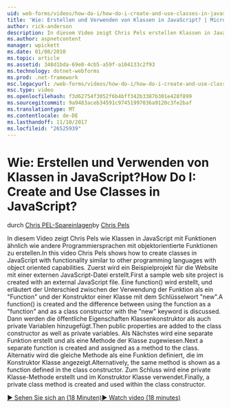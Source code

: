 ```yaml
---
uid: web-forms/videos/how-do-i/how-do-i-create-and-use-classes-in-javascript
title: 'Wie: Erstellen und Verwenden von Klassen in JavaScript? | Microsoft-Dokumentation'
author: rick-anderson
description: In diesem Video zeigt Chris Pels erstellen Klassen in JavaScript mit der Funktionalität anderer Programmiersprachen vergleichbar mit objektorientierten Capabilitie ähnelt...
ms.author: aspnetcontent
manager: wpickett
ms.date: 01/08/2010
ms.topic: article
ms.assetid: 348d1bda-69e0-4cb5-a59f-a104133c2f93
ms.technology: dotnet-webforms
ms.prod: .net-framework
msc.legacyurl: /web-forms/videos/how-do-i/how-do-i-create-and-use-classes-in-javascript
msc.type: video
ms.openlocfilehash: f3d62754f3052f6b4bff342b3387b301e428f899
ms.sourcegitcommit: 9a9483aceb34591c97451997036a9120c3fe2baf
ms.translationtype: MT
ms.contentlocale: de-DE
ms.lasthandoff: 11/10/2017
ms.locfileid: "26525939"
---
```

<a name="how-do-i-create-and-use-classes-in-javascript"></a><span data-ttu-id="e1b57-104">Wie: Erstellen und Verwenden von Klassen in JavaScript?</span><span class="sxs-lookup"><span data-stu-id="e1b57-104">How Do I: Create and Use Classes in JavaScript?</span></span>
====================
<span data-ttu-id="e1b57-105">durch [Chris PEL-Spareinlagen](https://twitter.com/chrispels)</span><span class="sxs-lookup"><span data-stu-id="e1b57-105">by [Chris Pels](https://twitter.com/chrispels)</span></span>

<span data-ttu-id="e1b57-106">In diesem Video zeigt Chris Pels wie Klassen in JavaScript mit Funktionen ähnlich wie andere Programmiersprachen mit objektorientierte Funktionen zu erstellen.</span><span class="sxs-lookup"><span data-stu-id="e1b57-106">In this video Chris Pels shows how to create classes in JavaScript with functionality similar to other programming languages with object oriented capabilities.</span></span> <span data-ttu-id="e1b57-107">Zuerst wird ein Beispielprojekt für die Website mit einer externen JavaScript-Datei erstellt.</span><span class="sxs-lookup"><span data-stu-id="e1b57-107">First a sample web site project is created with an external JavaScript file.</span></span> <span data-ttu-id="e1b57-108">Eine function() wird erstellt, und erläutert der Unterschied zwischen der Verwendung der Funktion als ein "Function" und der Konstruktor einer Klasse mit dem Schlüsselwort "new".</span><span class="sxs-lookup"><span data-stu-id="e1b57-108">A function() is created and the difference between using the function as a "function" and as a class constructor with the "new" keyword is discussed.</span></span> <span data-ttu-id="e1b57-109">Dann werden die öffentliche Eigenschaften Klassenkonstruktor als auch private Variablen hinzugefügt.</span><span class="sxs-lookup"><span data-stu-id="e1b57-109">Then public properties are added to the class constructor as well as private variables.</span></span> <span data-ttu-id="e1b57-110">Als Nächstes wird eine separate Funktion erstellt und als eine Methode der Klasse zugewiesen.</span><span class="sxs-lookup"><span data-stu-id="e1b57-110">Next a separate function is created and assigned as a method to the class.</span></span> <span data-ttu-id="e1b57-111">Alternativ wird die gleiche Methode als eine Funktion definiert, die im Konstruktor Klasse angezeigt.</span><span class="sxs-lookup"><span data-stu-id="e1b57-111">Alternatively, the same method is shown as a function defined in the class constructor.</span></span> <span data-ttu-id="e1b57-112">Zum Schluss wird eine private Klasse-Methode erstellt und im Konstruktor Klasse verwendet.</span><span class="sxs-lookup"><span data-stu-id="e1b57-112">Finally, a private class method is created and used within the class constructor.</span></span>

[<span data-ttu-id="e1b57-113">&#9654; Sehen Sie sich an (18 Minuten)</span><span class="sxs-lookup"><span data-stu-id="e1b57-113">&#9654; Watch video (18 minutes)</span></span>](https://channel9.msdn.com/Blogs/ASP-NET-Site-Videos/how-do-i-create-and-use-classes-in-javascript)
